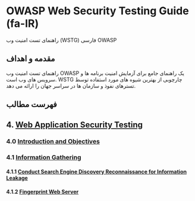 # OWASP Web Security Testing Guide (fa-IR)

راهنمای تست امنیت وب (WSTG) فارسی OWASP

## مقدمه و اهداف

راهنمای تست امنیت وب OWASP یک راهنمای جامع برای آزمایش امنیت برنامه ها و سرویس های وب است. WSTG چارچوبی از بهترین شیوه های مورد استفاده توسط تسترهای نفوذ و سازمان ها در سراسر جهان را ارائه می دهد.

## فهرست مطالب

## 4. [Web Application Security Testing](4-Web_Application_Security_Testing/)

### 4.0 [Introduction and Objectives](4-Web_Application_Security_Testing/00-Introduction_and_Objectives/README.md)

### 4.1 [Information Gathering](4-Web_Application_Security_Testing/01-Information_Gathering/README.md)

#### 4.1.1 [Conduct Search Engine Discovery Reconnaissance for Information Leakage](4-Web_Application_Security_Testing/01-Information_Gathering/01-Conduct_Search_Engine_Discovery_Reconnaissance_for_Information_Leakage.md)

#### 4.1.2 [Fingerprint Web Server](4-Web_Application_Security_Testing/01-Information_Gathering/02-Fingerprint_Web_Server.md)
